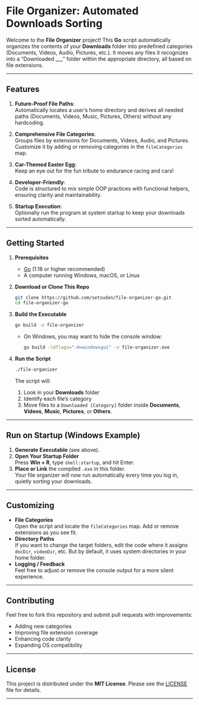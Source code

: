 # File Organizer: Automated Downloads Sorting

Welcome to the **File Organizer** project! This **Go** script automatically organizes the contents of your **Downloads** folder into predefined categories (Documents, Videos, Audio, Pictures, etc.). It moves any files it recognizes into a “Downloaded ___” folder within the appropriate directory, all based on file extensions.

---

## Features

1. **Future-Proof File Paths**:  
   Automatically locates a user’s home directory and derives all needed paths (Documents, Videos, Music, Pictures, Others) without any hardcoding.

2. **Comprehensive File Categories**:  
   Groups files by extensions for Documents, Videos, Audio, and Pictures. Customize it by adding or removing categories in the `fileCategories` map.

3. **Car-Themed Easter Egg**:  
   Keep an eye out for the fun tribute to endurance racing and cars!

4. **Developer-Friendly**:  
   Code is structured to mix simple OOP practices with functional helpers, ensuring clarity and maintainability.

5. **Startup Execution**:  
   Optionally run the program at system startup to keep your downloads sorted automatically.

---

## Getting Started

1. **Prerequisites**  
   - [Go](https://golang.org/) (1.18 or higher recommended)
   - A computer running Windows, macOS, or Linux

2. **Download or Clone This Repo**  

   ```bash
   git clone https://github.com/setsudan/file-organizer-go.git
   cd file-organizer-go
   ```

3. **Build the Executable**  

   ```bash
   go build -o file-organizer
   ```

   - On Windows, you may want to hide the console window:

     ```bash
     go build -ldflags="-H=windowsgui" -o file-organizer.exe
     ```

4. **Run the Script**  

   ```bash
   ./file-organizer
   ```

   The script will:
   1. Look in your **Downloads** folder
   2. Identify each file’s category
   3. Move files to a `Downloaded [Category]` folder inside **Documents**, **Videos**, **Music**, **Pictures**, or **Others**.

---

## Run on Startup (Windows Example)

1. **Generate Executable** (see above).
2. **Open Your Startup Folder**  
   Press **Win + R**, type `shell:startup`, and hit Enter.
3. **Place or Link** the compiled `.exe` in this folder.  
   Your file organizer will now run automatically every time you log in, quietly sorting your downloads.

---

## Customizing

- **File Categories**  
  Open the script and locate the `fileCategories` map. Add or remove extensions as you see fit.
- **Directory Paths**  
  If you want to change the target folders, edit the code where it assigns `docDir`, `videoDir`, etc. But by default, it uses system directories in your home folder.
- **Logging / Feedback**  
  Feel free to adjust or remove the console output for a more silent experience.

---

## Contributing

Feel free to fork this repository and submit pull requests with improvements:

- Adding new categories
- Improving file extension coverage
- Enhancing code clarity
- Expanding OS compatibility

---

## License

This project is distributed under the **MIT License**. Please see the [LICENSE](LICENSE) file for details.

---
